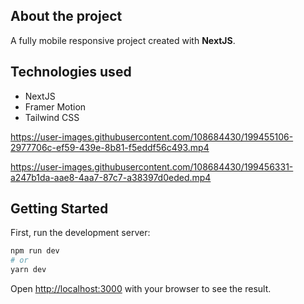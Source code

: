 ## **About the project**
A fully mobile responsive project created with **NextJS**.

## Technologies used
* NextJS
* Framer Motion
* Tailwind CSS



https://user-images.githubusercontent.com/108684430/199455106-2977706c-ef59-439e-8b81-f5eddf56c493.mp4


https://user-images.githubusercontent.com/108684430/199456331-a247b1da-aae8-4aa7-87c7-a38397d0eded.mp4


## Getting Started

First, run the development server:

```bash
npm run dev
# or
yarn dev
```

Open [http://localhost:3000](http://localhost:3000) with your browser to see the result.


